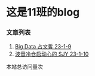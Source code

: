 # 这是11班的blog
### 文章列表
1. [Big Data 占文哲 23-1-9](Big_data.md)     
2. [波音冷仓启动心的 SJY 23-1-10](Tips_on_X-plane10_methods_of_starting_Boeings_cold_cabin.md)       

<script async src="//busuanzi.ibruce.info/busuanzi/2.3/busuanzi.pure.mini.js"></script>
<span id="busuanzi_container_site_pv">本站总访问量<span id="busuanzi_value_site_pv"></span>次</span>
